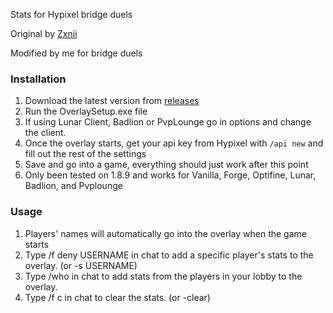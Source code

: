 
Stats for Hypixel bridge duels

Original by [Zxnii](https://github.com/Zxnii/duels-overlay)

Modified by me for bridge duels

### Installation
1. Download the latest version from [releases](https://github.com/disagreeing/bridge-duels-overlay/releases)
2. Run the OverlaySetup.exe file
3. If using Lunar Client, Badlion or PvpLounge go in options and change the client.
4. Once the overlay starts, get your api key from Hypixel with `/api new` and fill out the rest of the settings
5. Save and go into a game, everything should just work after this point
6. Only been tested on 1.8.9 and works for Vanilla, Forge, Optifine, Lunar, Badlion, and Pvplounge

### Usage
1. Players' names will automatically go into the overlay when the game starts
2. Type /f deny USERNAME in chat to add a specific player's stats to the overlay. (or -s USERNAME)
3. Type /who in chat to add stats from the players in your lobby to the overlay.
4. Type /f c in chat to clear the stats. (or -clear)
